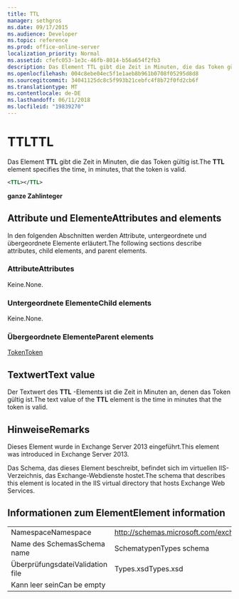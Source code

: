 ```yaml
---
title: TTL
manager: sethgros
ms.date: 09/17/2015
ms.audience: Developer
ms.topic: reference
ms.prod: office-online-server
localization_priority: Normal
ms.assetid: cfefc053-1e3c-46fb-8014-b56a654f2fb3
description: Das Element TTL gibt die Zeit in Minuten, die das Token gültig ist.
ms.openlocfilehash: 004c8ebe04ec5f1e1aeb8b961b0708f05295d8d8
ms.sourcegitcommit: 34041125dc8c5f993b21cebfc4f8b72f0fd2cb6f
ms.translationtype: MT
ms.contentlocale: de-DE
ms.lasthandoff: 06/11/2018
ms.locfileid: "19839270"
---
```

# <a name="ttl"></a><span data-ttu-id="4434d-103">TTL</span><span class="sxs-lookup"><span data-stu-id="4434d-103">TTL</span></span>

<span data-ttu-id="4434d-104">Das Element **TTL** gibt die Zeit in Minuten, die das Token gültig ist.</span><span class="sxs-lookup"><span data-stu-id="4434d-104">The **TTL** element specifies the time, in minutes, that the token is valid.</span></span> 
  
```XML
<TTL></TTL>
```

 <span data-ttu-id="4434d-105">**ganze Zahl**</span><span class="sxs-lookup"><span data-stu-id="4434d-105">**integer**</span></span>
## <a name="attributes-and-elements"></a><span data-ttu-id="4434d-106">Attribute und Elemente</span><span class="sxs-lookup"><span data-stu-id="4434d-106">Attributes and elements</span></span>

<span data-ttu-id="4434d-107">In den folgenden Abschnitten werden Attribute, untergeordnete und übergeordnete Elemente erläutert.</span><span class="sxs-lookup"><span data-stu-id="4434d-107">The following sections describe attributes, child elements, and parent elements.</span></span>
  
### <a name="attributes"></a><span data-ttu-id="4434d-108">Attribute</span><span class="sxs-lookup"><span data-stu-id="4434d-108">Attributes</span></span>

<span data-ttu-id="4434d-109">Keine.</span><span class="sxs-lookup"><span data-stu-id="4434d-109">None.</span></span>
  
### <a name="child-elements"></a><span data-ttu-id="4434d-110">Untergeordnete Elemente</span><span class="sxs-lookup"><span data-stu-id="4434d-110">Child elements</span></span>

<span data-ttu-id="4434d-111">Keine.</span><span class="sxs-lookup"><span data-stu-id="4434d-111">None.</span></span>
  
### <a name="parent-elements"></a><span data-ttu-id="4434d-112">Übergeordnete Elemente</span><span class="sxs-lookup"><span data-stu-id="4434d-112">Parent elements</span></span>

[<span data-ttu-id="4434d-113">Token</span><span class="sxs-lookup"><span data-stu-id="4434d-113">Token</span></span>](token.md)
  
## <a name="text-value"></a><span data-ttu-id="4434d-114">Textwert</span><span class="sxs-lookup"><span data-stu-id="4434d-114">Text value</span></span>

<span data-ttu-id="4434d-115">Der Textwert des **TTL** -Elements ist die Zeit in Minuten an, denen das Token gültig ist.</span><span class="sxs-lookup"><span data-stu-id="4434d-115">The text value of the **TTL** element is the time in minutes that the token is valid.</span></span> 
  
## <a name="remarks"></a><span data-ttu-id="4434d-116">Hinweise</span><span class="sxs-lookup"><span data-stu-id="4434d-116">Remarks</span></span>

<span data-ttu-id="4434d-117">Dieses Element wurde in Exchange Server 2013 eingeführt.</span><span class="sxs-lookup"><span data-stu-id="4434d-117">This element was introduced in Exchange Server 2013.</span></span>
  
<span data-ttu-id="4434d-118">Das Schema, das dieses Element beschreibt, befindet sich im virtuellen IIS-Verzeichnis, das Exchange-Webdienste hostet.</span><span class="sxs-lookup"><span data-stu-id="4434d-118">The schema that describes this element is located in the IIS virtual directory that hosts Exchange Web Services.</span></span>
  
## <a name="element-information"></a><span data-ttu-id="4434d-119">Informationen zum Element</span><span class="sxs-lookup"><span data-stu-id="4434d-119">Element information</span></span>

|||
|:-----|:-----|
|<span data-ttu-id="4434d-120">Namespace</span><span class="sxs-lookup"><span data-stu-id="4434d-120">Namespace</span></span>  <br/> |http://schemas.microsoft.com/exchange/services/2006/types  <br/> |
|<span data-ttu-id="4434d-121">Name des Schemas</span><span class="sxs-lookup"><span data-stu-id="4434d-121">Schema name</span></span>  <br/> |<span data-ttu-id="4434d-122">Schematypen</span><span class="sxs-lookup"><span data-stu-id="4434d-122">Types schema</span></span>  <br/> |
|<span data-ttu-id="4434d-123">Überprüfungsdatei</span><span class="sxs-lookup"><span data-stu-id="4434d-123">Validation file</span></span>  <br/> |<span data-ttu-id="4434d-124">Types.xsd</span><span class="sxs-lookup"><span data-stu-id="4434d-124">Types.xsd</span></span>  <br/> |
|<span data-ttu-id="4434d-125">Kann leer sein</span><span class="sxs-lookup"><span data-stu-id="4434d-125">Can be empty</span></span>  <br/> ||
   

